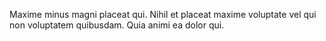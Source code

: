 Maxime minus magni placeat qui.
Nihil et placeat maxime voluptate vel qui non voluptatem quibusdam.
Quia animi ea dolor qui.